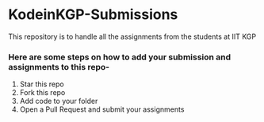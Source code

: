 # KodeinKGP-Submissions
This repository is to handle all the assignments from the students at IIT KGP

### Here are some steps on how to add your submission and assignments to this repo-
1) Star this repo
2) Fork this repo
3) Add code to your folder
4) Open a Pull Request and submit your assignments

